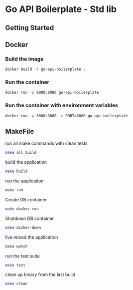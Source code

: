 # Go API Boilerplate - Std lib

## Getting Started

## Docker

### Build the image
```bash
docker build -t go-api-boilerplate .
```

### Run the container
```bash
docker run -p 8080:8080 go-api-boilerplate
```

### Run the container with environment variables
```bash
docker run -p 8080:8080 -e PORT=8080 go-api-boilerplate
```

## MakeFile

run all make commands with clean tests
```bash
make all build
```

build the application
```bash
make build
```

run the application
```bash
make run
```

Create DB container
```bash
make docker-run
```

Shutdown DB container
```bash
make docker-down
```

live reload the application
```bash
make watch
```

run the test suite
```bash
make test
```

clean up binary from the last build
```bash
make clean
```
